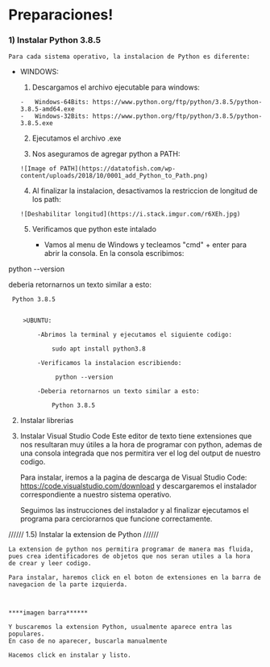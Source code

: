 # Preparaciones!



### 1) Instalar Python 3.8.5

    Para cada sistema operativo, la instalacion de Python es diferente:

-   WINDOWS:
    1.   Descargamos el archivo ejecutable para windows:

        -   Windows-64Bits: https://www.python.org/ftp/python/3.8.5/python-3.8.5-amd64.exe
        -   Windows-32Bits: https://www.python.org/ftp/python/3.8.5/python-3.8.5.exe

    2.   Ejecutamos el archivo .exe 

    3.   Nos aseguramos de agregar python a PATH:

        ![Image of PATH](https://datatofish.com/wp-content/uploads/2018/10/0001_add_Python_to_Path.png)
                
    4.   Al finalizar la instalacion, desactivamos la restriccion de longitud de los path:

        ![Deshabilitar longitud](https://i.stack.imgur.com/r6XEh.jpg)

    5. Verificamos que python este intalado

        -   Vamos al menu de Windows y tecleamos "cmd" + enter para abrir la consola. En la consola escribimos: 
                    
python --version 

deberia retornarnos un texto similar a esto:

     Python 3.8.5


        >UBUNTU:
            
            -Abrimos la terminal y ejecutamos el siguiente codigo:

                sudo apt install python3.8

            -Verificamos la instalacion escribiendo:

                 python --version 

            -Deberia retornarnos un texto similar a esto:

                Python 3.8.5

            


2) Instalar librerias



3) Instalar Visual Studio Code
    Este editor de texto tiene extensiones que nos resultaran muy útiles a la hora de programar con python, 
    ademas de una consola integrada que nos permitira ver el log del output de nuestro codigo.

    Para instalar, iremos a la pagina de descarga de Visual Studio Code: https://code.visualstudio.com/download
    y descargaremos el instalador correspondiente a nuestro sistema operativo.

    Seguimos las instrucciones del instalador y al finalizar ejecutamos el programa para cerciorarnos que funcione correctamente.

//////
1.5) Instalar la extension de Python
//////


    La extension de python nos permitira programar de manera mas fluida, pues crea identificadores de objetos que nos seran utiles a la hora 
    de crear y leer codigo.

    Para instalar, haremos click en el boton de extensiones en la barra de navegacion de la parte izquierda.



    ****imagen barra******

    Y buscaremos la extension Python, usualmente aparece entra las populares.
    En caso de no aparecer, buscarla manualmente

    Hacemos click en instalar y listo.
